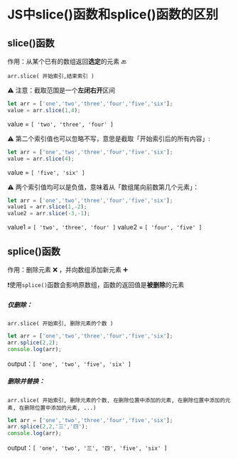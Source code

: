 ﻿# JS中slice()函数和splice()函数的区别

## slice()函数
作用：从某个已有的数组返回**选定**的元素 🔙

`arr.slice( 开始索引,结束索引 )`

⚠️ 注意：截取范围是一个**左闭右开**区间

```javascript
let arr = ['one','two','three','four','five','six'];
value = arr.slice(1,4);
```
value = `[ 'two', 'three', 'four' ]`

⚠️ 第二个索引值也可以忽略不写，意思是截取「开始索引后的所有内容」:

```javascript
let arr = ['one','two','three','four','five','six'];
value = arr.slice(4);
```
value =  `[ 'five', 'six' ]`

⚠️ 两个索引值均可以是负值，意味着从「数组尾向前数第几个元素」：

```javascript
let arr = ['one','two','three','four','five','six'];
value1 = arr.slice(1,-2);
value2 = arr.slice(-3,-1);
```
value1 = `[ 'two', 'three', 'four' ]`
value2 = `[ 'four', 'five' ]`

## splice()函数
作用：删除元素 ❌ ，并向数组添加新元素 ➕

❗️使用`splice()`函数会影响原数组，函数的返回值是**被删除**的元素

##### 仅删除：
`arr.slice( 开始索引, 删除元素的个数 )`
```javascript
let arr = ['one','two','three','four','five','six'];
arr.splice(2,2);
console.log(arr);
```
output：`[ 'one', 'two', 'five', 'six' ]`

##### 删除并替换：
`arr.slice( 开始索引, 删除元素的个数, 在删除位置中添加的元素, 在删除位置中添加的元素, 在删除位置中添加的元素, ...)`

```javascript
let arr = ['one','two','three','four','five','six'];
arr.splice(2,2,'三','四');
console.log(arr);
```
output：`[ 'one', 'two', '三', '四', 'five', 'six' ]`

